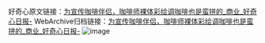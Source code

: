 好奇心原文链接：[为宣传咖啡伴侣，咖啡师裸体彩绘调咖啡也是蛮拼的_商业_好奇心日报-](https://www.qdaily.com/articles/12246.html)
WebArchive归档链接：[为宣传咖啡伴侣，咖啡师裸体彩绘调咖啡也是蛮拼的_商业_好奇心日报-](http://web.archive.org/web/20190623172156/https://www.qdaily.com/articles/12246.html)
![image](http://ww3.sinaimg.cn/large/007d5XDply1g3x0s1n532j30u02q51kx)